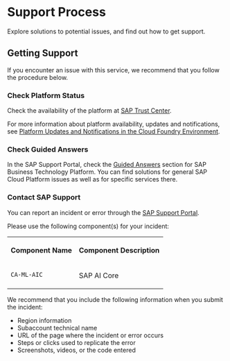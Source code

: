 <!-- loioc484783c76c142bbaacb2ecbf9100661 -->

# Support Process

Explore solutions to potential issues, and find out how to get support.



<a name="loioc484783c76c142bbaacb2ecbf9100661__section_c34_zrv_hfc"/>

## Getting Support

If you encounter an issue with this service, we recommend that you follow the procedure below.



### Check Platform Status

Check the availability of the platform at [SAP Trust Center](https://www.sap.com/about/trust-center/cloud-service-status.html).

For more information about platform availability, updates and notifications, see [Platform Updates and Notifications in the Cloud Foundry Environment](https://help.sap.com/viewer/65de2977205c403bbc107264b8eccf4b/Cloud/en-US/99070c7bfc0e4f41842bd7c648b7fca7.html).



### Check Guided Answers

In the SAP Support Portal, check the [Guided Answers](https://ga.support.sap.com/dtp/viewer/index.html#/tree/2065/actions/26547) section for SAP Business Technology Platform. You can find solutions for general SAP Cloud Platform issues as well as for specific services there.



### Contact SAP Support

You can report an incident or error through the [SAP Support Portal](https://support.sap.com/).

Please use the following component\(s\) for your incident:


<table>
<tr>
<th valign="top">

Component Name

</th>
<th valign="top">

Component Description

</th>
</tr>
<tr>
<td valign="top">

`CA-ML-AIC`

</td>
<td valign="top">

SAP AI Core

</td>
</tr>
</table>

We recommend that you include the following information when you submit the incident:

-   Region information
-   Subaccount technical name
-   URL of the page where the incident or error occurs
-   Steps or clicks used to replicate the error
-   Screenshots, videos, or the code entered

